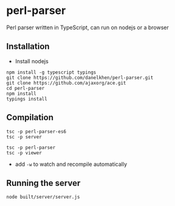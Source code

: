 # perl-parser
Perl parser written in TypeScript, can run on nodejs or a browser

## Installation
* Install nodejs
```
npm install -g typescript typings
git clone https://github.com/danelkhen/perl-parser.git
git clone https://github.com/ajaxorg/ace.git
cd perl-parser
npm install
typings install
```

## Compilation
```
tsc -p perl-parser-es6
tsc -p server

tsc -p perl-parser
tsc -p viewer
```

* add `-w` to watch and recompile automatically

## Running the server
```
node built/server/server.js
```


